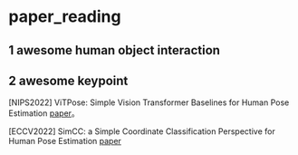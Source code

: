 # paper_reading
## 1 awesome human object interaction
## 2 awesome keypoint
[NIPS2022] ViTPose: Simple Vision Transformer Baselines for Human Pose Estimation [paper](https://arxiv.org/pdf/2204.12484v3.pdf)。

[ECCV2022] SimCC: a Simple Coordinate Classification Perspective for Human Pose Estimation [paper](https://arxiv.org/abs/2107.03332) 
